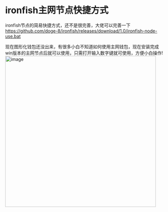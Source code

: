 # ironfish主网节点快捷方式
ironfish节点的简易快捷方式，还不是很完善，大佬可以完善一下
https://github.com/doge-8/ironfish/releases/download/1.0/ironfish-node-use.bat

现在图形化钱包还没出来，有很多小白不知道如何使用主网钱包，现在安装完成win版本的主网节点后就可以使用，只需打开输入数字键就可使用，方便小白操作!<img width="480" alt="image" src="https://user-images.githubusercontent.com/84656053/233825312-990e5624-7a8a-4b02-98b0-b0e00e52ff04.png">
